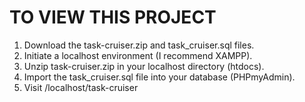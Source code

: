 # TO VIEW THIS PROJECT
1.  Download the task-cruiser.zip and task_cruiser.sql files. 
2.  Initiate a localhost environment (I recommend XAMPP).
3.  Unzip task-cruiser.zip in your localhost directory (htdocs).
4.  Import the task_cruiser.sql file into your database (PHPmyAdmin).
5.  Visit /localhost/task-cruiser
